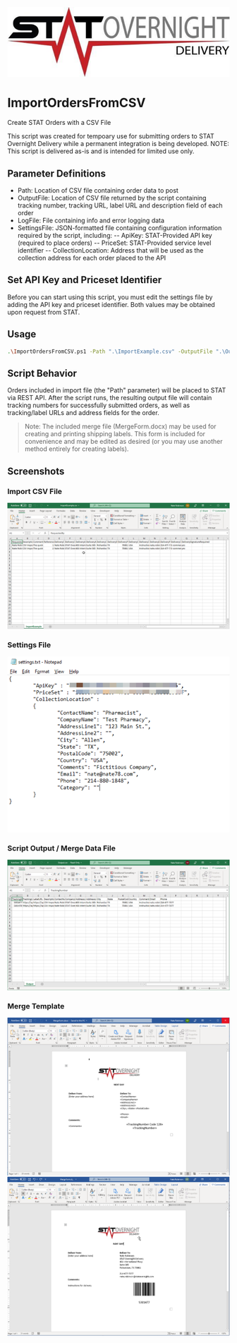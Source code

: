 ![Alt text](/img/logo.jpg?raw=true "STAT Overnight Delivery")

# ImportOrdersFromCSV
Create STAT Orders with a CSV File

This script was created for tempoary use for submitting orders to STAT Overnight Delivery while a permanent integration is being developed. NOTE: This script is delivered as-is and is intended for limited use only.

## Parameter Definitions

- Path: Location of CSV file containing order data to post
- OutputFile: Location of CSV file returned by the script containing tracking number, tracking URL, label URL and description field of each order
- LogFile: File containing info and error logging data
- SettingsFile: JSON-formatted file containing configuration information required by the script, including:
-- ApiKey: STAT-Provided API key (required to place orders)
-- PriceSet: STAT-Provided service level identifier
-- CollectionLocation: Address that will be used as the collection address for each order placed to the API

## Set API Key and Priceset Identifier

Before you can start using this script, you must edit the settings file by adding the API key and priceset identifier. Both values may be obtained upon request from STAT.

## Usage

```sh
.\ImportOrdersFromCSV.ps1 -Path ".\ImportExample.csv" -OutputFile ".\Output.csv" -LogFile ".\log.txt" -SettingsFile ".\settings.txt"
```

## Script Behavior

Orders included in import file (the "Path" parameter) will be placed to STAT via REST API. After the script runs, the resulting output file will contain tracking numbers for successfully submitted orders, as well as tracking/label URLs and address fields for the order. 

>Note: The included merge file (MergeForm.docx) may be used for creating and printing shipping labels. This form is included for convenience and may be edited as desired (or you may use another method entirely for creating labels).

## Screenshots

### Import CSV File

![Alt text](/img/ImportFile.png?raw=true)

### Settings File

![Alt text](/img/SettingsFile.png?raw=true)

### Script Output / Merge Data File

![Alt text](/img/OrderOutput.png?raw=true)

### Merge Template

![Alt text](/img/MergeDocImage2.png?raw=true)
![Alt text](/img/MergeDocImage.png?raw=true)




